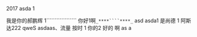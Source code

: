 2017
asda
1

我是你的郝鹏辉
1``````````````````
你好1啊``_****````****_``
asd
asda1
是尚德
1
阿斯达222
qweS
asdaas、流量
按时
1
你的2
好的
啊
as
a